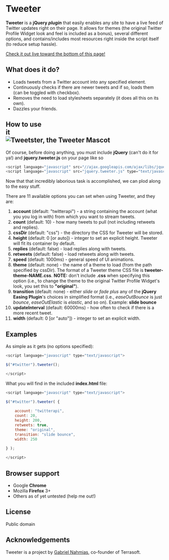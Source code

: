 Tweeter
=============

**Tweeter** is a **jQuery _plugin_** that easily enables any site to have a live feed of Twitter updates right on their page.  It allows for themes (the original Twitter Profile Widget look and feel is included as a bonus), several different options, and contains/includes most resources right inside the script itself (to reduce setup hassle).

[Check it out live toward the bottom of this page!](http://www.elemovements.com "Tweeeeeeeeeeeeter!")

What does it do?
-----------

* Loads tweets from a Twitter account into any specified element.
* Continuously checks if there are newer tweets and if so, loads them (can be toggled with checkbox).
* Removes the need to load stylesheets separately (it does all this on its own).
* Dazzles your friends.

How to use it&nbsp;&nbsp;&nbsp;&nbsp;&nbsp;&nbsp;&nbsp;&nbsp;&nbsp;&nbsp;&nbsp;&nbsp;&nbsp;&nbsp;&nbsp;&nbsp;&nbsp;&nbsp;&nbsp;&nbsp;&nbsp;&nbsp;&nbsp;&nbsp;&nbsp;&nbsp;&nbsp;&nbsp;&nbsp;&nbsp;&nbsp;&nbsp;&nbsp;&nbsp;&nbsp;&nbsp;&nbsp;&nbsp;&nbsp;&nbsp;&nbsp;&nbsp;&nbsp;&nbsp;&nbsp;&nbsp;&nbsp;&nbsp;&nbsp;&nbsp;&nbsp;&nbsp;&nbsp;&nbsp;&nbsp;&nbsp;&nbsp;&nbsp;&nbsp;&nbsp;&nbsp;&nbsp;&nbsp;&nbsp;&nbsp;&nbsp;&nbsp;&nbsp;&nbsp;&nbsp;&nbsp;&nbsp;&nbsp;&nbsp;&nbsp;&nbsp;&nbsp;&nbsp;&nbsp;&nbsp;&nbsp;&nbsp;<img alt="Tweetster, the Tweeter Mascot" src="http://terrasoft.x10.mx/img/tweetster.png" title="Tweetster, the Tweeter Mascot" />
-----------

Of course, before doing anything, you must include **jQuery** (can't do it for ya!) and **jquery.tweeter.js** on your page like so
	
```javascript
<script language="javascript" src="//ajax.googleapis.com/ajax/libs/jquery/1/jquery.min.js" type="text/javascript"></script>
<script language="javascript" src="jquery.tweeter.js" type="text/javascript"></script>
```

Now that that incredibly laborious task is accomplished, we can plod along to the easy stuff.

There are 11 available options you can set when using Tweeter, and they are:

1.  **account** (default: "twitterapi") - a string containing the account (what you you log in with) from which you want to stream tweets.
2.  **count** (default: 10) - how many tweets to pull (not including retweets and replies).
3.  **cssDir** (default: "css") - the directory the CSS for Tweeter will be stored.
4.  **height** (default: 0 [or auto]) - integer to set an explicit height.  Tweeter will fit its container by default.
5.  **replies** (default: false) - load replies along with tweets.
6.  **retweets** (default: false) - load retweets along with tweets.
7.  **speed** (default: 1000ms) - general speed of UI animations.
8.  **theme** (default: none) - the name of a theme to load (from the path specified by cssDir).  The format of a Tweeter theme CSS file is **tweeter-theme-NAME.css**.  **NOTE:** don't include **.css** when specifying this option (i.e., to change the theme to the original Twitter Profile Widget's look, you set this to **"original"**).
9.  **transition** (default: none) - either *slide* or *fade* *plus* any of the **jQuery Easing Plugin**'s choices in simplified format (i.e., *easeOutBounce* is just *bounce*, *easeOutElastic* is *elastic*, and so on).  Example: **slide bounce**
10.  **updateInterval** (default: 60000ms) - how often to check if there is a more recent tweet.
11.  **width** (default: 0 [or "auto"]) - integer to set an explicit width.

Examples
-----------

As simple as it gets (no options specified):

```javascript
<script language="javascript" type="text/javascript">

$("#twitter").tweeter();

</script>
```

What you will find in the included **index.html** file:

```javascript
<script language="javascript" type="text/javascript">

$("#twitter").tweeter( {
	
	account: "twitterapi",
	count: 20,
	height: 200,
	retweets: true,
	theme: "original",
	transition: "slide bounce",
	width: 250
	
} );

</script>
```

Browser support
-----------

* Google **Chrome**
* Mozilla **Firefox** 3+
* Others as of yet untested (help me out!)

License
-----------

Public domain

Acknowledgements
------------

Tweeter is a project by [Gabriel Nahmias](http://github.com/terrasoftlabs "Terrasoft's GitHub"), co-founder of Terrasoft.